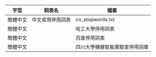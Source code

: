 | 字型|詞表名 |檔案 |
| - | - | - |
| 簡體中文|中文常用停用詞表 | cn\_stopwords.txt  |
| 簡體中文|| 哈工大學停用詞表 | hit\_stopwords.txt  |
| 簡體中文|| 百度停用詞表 | baidu\_stopwords.txt |
| 簡體中文|| 四川大學機器智能實驗室停用詞庫 | scu\_stopwords.txt |

